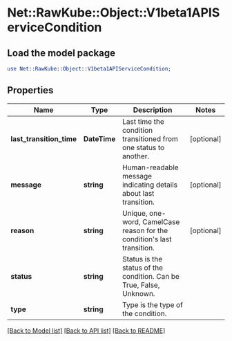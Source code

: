 # Net::RawKube::Object::V1beta1APIServiceCondition

## Load the model package
```perl
use Net::RawKube::Object::V1beta1APIServiceCondition;
```

## Properties
Name | Type | Description | Notes
------------ | ------------- | ------------- | -------------
**last_transition_time** | **DateTime** | Last time the condition transitioned from one status to another. | [optional] 
**message** | **string** | Human-readable message indicating details about last transition. | [optional] 
**reason** | **string** | Unique, one-word, CamelCase reason for the condition&#39;s last transition. | [optional] 
**status** | **string** | Status is the status of the condition. Can be True, False, Unknown. | 
**type** | **string** | Type is the type of the condition. | 

[[Back to Model list]](../README.md#documentation-for-models) [[Back to API list]](../README.md#documentation-for-api-endpoints) [[Back to README]](../README.md)


